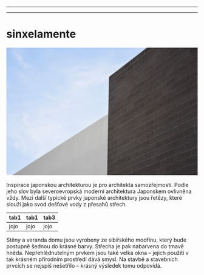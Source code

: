 
---

---
# sinxelamente


![Sinxelamente](/arch.jpg)

Inspirace japonskou architekturou je pro architekta samozřejmostí. Podle jeho slov byla severoevropská moderní architektura Japonskem ovlivněna vždy.  Mezi další typické prvky japonské architektury jsou řetězy, které slouží jako svod dešťové vody z přesahů střech.

tab1|tab1|tab3
----|----|----
jojo|jojo|jojo


Stěny a veranda domu jsou vyrobeny ze sibiřského modřínu, který bude postupně šednou do krásné barvy. Střecha je pak nabarvena do tmavě hněda. Nepřehlédnutelným prvkem jsou také velká okna – jejich použití v tak krásném přírodním prostředí dává smysl. Na stavbě a stavebních prvcích se nejspíš nešetřilo – krásný výsledek tomu odpovídá.

